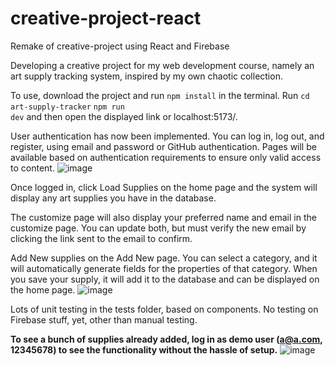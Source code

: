 # creative-project-react
Remake of creative-project using React and Firebase

Developing a creative project for my web development course, namely an art supply tracking system, inspired by my own chaotic collection.

To use, download the project and run <code>npm install</code> in the terminal. Run <code>cd art-supply-tracker</code>
<code>npm run dev</code> and then open the displayed link or localhost:5173/.

User authentication has now been implemented. You can log in, log out, and register, using email and password or GitHub authentication. Pages will be available based on authentication requirements to ensure only valid access to content.
![image](https://github.com/user-attachments/assets/653a03e7-ef88-4768-a1b3-e5558fdc8e57)

Once logged in, click Load Supplies on the home page and the system will display any art supplies you have in the database.

The customize page will also display your preferred name and email in the customize page. You can update both, but must verify the new email by clicking the link sent to the email to confirm.

Add New supplies on the Add New page. You can select a category, and it will automatically generate fields for the properties of that category. When you save your supply, it will add it to the database and can be displayed on the home page.
![image](https://github.com/user-attachments/assets/b2e8b51a-9fc1-4fc4-8f99-9851c4ebe46e)

Lots of unit testing in the tests folder, based on components. No testing on Firebase stuff, yet, other than manual testing.

<b>To see a bunch of supplies already added, log in as demo user (a@a.com, 12345678) to see the functionality without the hassle of setup.</b>
![image](https://github.com/user-attachments/assets/afc95b66-7e21-41af-b424-cee23028e307)
